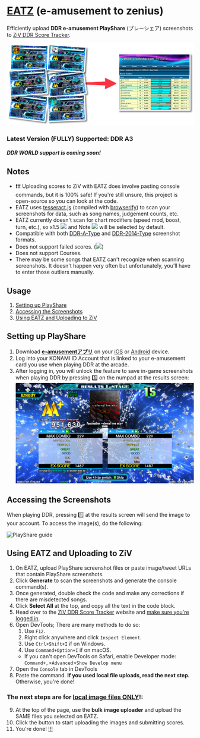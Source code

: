 # [EATZ](https://aznguy.com/eatz/) (e-amusement to zenius)
Efficiently upload **DDR e-amusement PlayShare** (プレーシェア) screenshots to [ZiV DDR Score Tracker](https://zenius-i-vanisher.com/v5.2/ddrscoretracker.php?function=enterscore).

![thumbnail](./src/thumb.png)
### Latest Version (FULLY) Supported: DDR A3

##### DDR WORLD support is coming soon!
## Notes
- ❗️❗️❗️ Uploading scores to ZiV with EATZ does involve pasting console commands, but it is 100% safe! If you're still unsure, this project is open-source so you can look at the code.
- EATZ uses [tesseract.js](https://github.com/naptha/tesseract.js) (compiled with [browserify](https://github.com/browserify/browserify)) to scan your screenshots for data, such as song names, judgement counts, etc.
- EATZ currently doesn't scan for chart modifiers (speed mod, boost, turn, etc.), so x1.5 <img src="https://cdn.discordapp.com/emojis/1152107109849239585.gif" height="22px"> and Note <img src="https://media.discordapp.net/emojis/939036886901616690.gif" height="22px"> will be selected by default.
- Compatible with both [DDR-A-Type](https://imgur.com/a/krUPbNo) and [DDR-2014-Type](https://media.discordapp.net/attachments/860985407452479508/1044055060671385651/unknown.png) screenshot formats.
- Does not support failed scores. (<img src="https://github.com/aznguymp4/eatz/assets/48527495/fdf4b052-7aa6-4991-af87-4615d869bd90" height="22px">)
- Does not support Courses.
- There may be some songs that EATZ can't recognize when scanning screenshots. It doesn't happen very often but unfortunately, you'll have to enter those outliers manually.

## Usage
1. [Setting up PlayShare](#setting-up-playshare)
2. [Accessing the Screenshots](#accessing-the-screenshots)
3. [Using EATZ and Uploading to ZiV](#using-eatz-and-uploading-to-ziv)

## Setting up PlayShare
1. Download **[e-amusementアプリ](https://eam.573.jp/app/web/howto/?page=playshare.html&share_game=ddr)** on your [iOS](https://apps.apple.com/jp/app/id680436505) or [Android](https://play.google.com/store/apps/details?id=jp.konami.eam.link) device.
2. Log into your KONAMI ID Account that is linked to your e-amusement card you use when playing DDR at the arcade.
3. After logging in, you will unlock the feature to save in-game screenshots when playing DDR by pressing 1️⃣ on the numpad at the results screen:
![Results Screen PlayShare screenshot saving](./src/result-apng.png)

## Accessing the Screenshots
When playing DDR, pressing 1️⃣ at the results screen will send the image to your account. To access the image(s), do the following:

![PlayShare guide](./src/guide.png)

## Using EATZ and Uploading to ZiV
1. On EATZ, upload PlayShare screenshot files or paste image/tweet URLs that contain PlayShare screenshots.
2. Click **Generate** to scan the screenshots and generate the console command(s).
3. Once generated, double check the code and make any corrections if there are misdetected songs.
4. Click **Select All** at the top, and copy all the text in the code block.
5. Head over to the [ZiV DDR Score Tracker](https://zenius-i-vanisher.com/v5.2/ddrscoretracker.php?function=enterscore) website and <ins>make sure you're logged in</ins>.
6. Open DevTools; There are many methods to do so:
	1. Use `F12`.
	2. Right click anywhere and click `Inspect Element`.
	3. Use `Ctrl+Shift+I` if on Windows.
	4. Use `Command+Option+I` if on macOS.
	- If you can't open DevTools on Safari, enable Developer mode: `Command+,`>`Advanced`>`Show Develop menu`
7. Open the `Console` tab in DevTools
8. Paste the command. __If you used local file uploads, read the next step.__ Otherwise, you're done!
### The next steps are for <ins>local image files **ONLY**</ins>!:
9. At the top of the page, use the **bulk image uploader** and upload the SAME files you selected on EATZ.
10. Click the button to start uploading the images and submitting scores.
11. You're done! [!!!](#notes)
